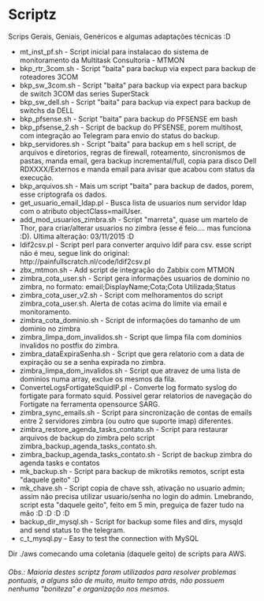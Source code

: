 # Scriptz 
Scrips Gerais, Geniais, Genéricos e algumas adaptações técnicas  :D <br>

<ul> 
 <li> mt_inst_pf.sh - Script inicial para instalacao do sistema de monitoramento da Multitask Consultoria - MTMON</li> 
 <li> bkp_rtr_3com.sh - Script "baita" para backup via expect para backup de roteadores 3COM</li>
 <li> bkp_sw_3com.sh - Script "baita" para backup via expect para backup de switch 3COM das series SuperStack</li>
 <li> bkp_sw_dell.sh - Script "baita" para backup via expect para backup de switchs da DELL </li>
 <li> bkp_pfsense.sh - Script "baita" para backup do PFSENSE em bash</li>
 <li> bkp_pfsense_2.sh	- Script de backup do PFSENSE, porem multihost, com integração ao Telegram para envio do status do backup. </li>
 <li> bkp_servidores.sh - Script "baita" para backup em s hell script, de arquivos e diretorios, regras de firewall, roteamento, sincronismos de pastas, manda email, gera backup incremental/full, copia para disco Dell RDXXXX/Externos e manda email para avisar que acabou com status da execução. </li>
 <li> bkp_arquivos.sh - Mais um script "baita" para backup de dados, porem, esse criptografa os dados.</li>
 <li> get_usuario_email_ldap.pl - Busca lista de usuarios num servidor ldap  com o atributo objectClass=mailUser.
 <li> add_mod_usuarios_zimbra.sh - Script "marreta", quase um martelo de Thor, para criar/alterar usuarios no zimbra (esse é feio.... mas funciona :D). Ultima alteração: 03/11/2015 :D
  <li> ldif2csv.pl - Script perl para converter arquivo ldif para csv.
       esse script não é meu, segue link do original: http://painfullscratch.nl/code/ldif2csv.pl </li>
 <li> zbx_mtmon.sh - Add script de integração do Zabbix com  MTMON </li>
 <li> zimbra_cota_user.sh	- Script gera informações usuarios de dominio no zimbra, no formato: email;DisplayName;Cota;Cota Utilizada;Status </li>
 <li> zimbra_cota_user_v2.sh - Script com melhoramentos do script zimbra_cota_user.sh. Alerta de cotas acima do limite via email e monitoramento.
 <li> zimbra_cota_dominio.sh - Script de informações do tamanho de um dominio no zimbra </li>
 <li> zimbra_limpa_dom_invalidos.sh - Script que limpa fila com dominios invalidos no postfix do zimbra.  </li>
 <li> zimbra_dataExpiraSenha.sh	- Script que gera relatorio com a data de expiração ou se a senha expirada no zimbra.   </li>
 <li> zimbra_limpa_dom_invalidos.sh - Script que atravez de uma lista de dominios numa array, exclue os mesmos da fila. </li>
 <li> ConverteLogsFortigateSquidIP.pl - Converte log formato syslog do fortigate para formato squid. Possivel gerar relatorios de navegação do Fortigate na ferramenta opensource SARG.
 <li> zimbra_sync_emails.sh - Script para sincronização de contas de emails entre 2 servidores zimbra (ou outro que suporte imap) diferentes. 
 <li> zimbra_restore_agenda_tasks_contato.sh	- Script para restaurar arquivos de backup do zimbra pelo script zimbra_backup_agenda_tasks_contato.sh.
 <li> zimbra_backup_agenda_tasks_contato.sh	- Script de backup zimbra do agenda tasks e contatos
 <li> mk_backup.sh - Script para backup de mikrotiks remotos, script esta "daquele geito" :D 
 <li> mk_chave.sh - Script copia de chave ssh,  ativação no usuario admin; assim não precisa utilizar usuario/senha no login do admin. Lmebrando, script esta "daquele geito", feito em 5 min, preguiça de fazer tudo na mão :D :D :D  :D 
 <li> backup_dir_mysql.sh - Script for backup some files and dirs, mysqld and send status to the telegram. 
 <li> c_t_mysql.py - Easy to test the connection with MySQL</li>
</ul>
Dir ./aws comecando uma coletania (daquele geito) de scripts para AWS.
 
<h6>
Obs.: Maioria destes scriptz foram utilizados para resolver problemas pontuais, a alguns são de muito, muito tempo atrás, não possuem nenhuma "boniteza" e organização nos mesmos.
</h6>
